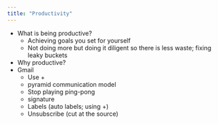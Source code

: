 ```yaml
---
title: "Productivity"
---
```

- What is being productive?
	- Achieving goals you set for yourself
	- Not doing more but doing it diligent so there is less waste; fixing leaky buckets
- Why productive?
- Gmail
	- Use +
	- pyramid communication model
	- Stop playing ping-pong
	- signature
	- Labels (auto labels; using +)
	- Unsubscribe (cut at the source)

